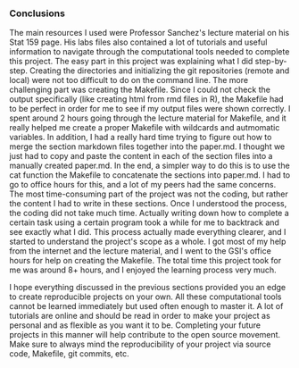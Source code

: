 

### Conclusions

The main resources I used were Professor Sanchez's lecture material on his Stat 159 page. His labs files also contained a lot of tutorials and useful information to navigate through the computational tools needed to complete this project. The easy part in this project was explaining what I did step-by-step. Creating the directories and initializing the git repositories (remote and local) were not too difficult to do on the command line. The more challenging part was creating the Makefile. Since I could not check the output specifically (like creating html from rmd files in R), the Makefile had to be perfect in order for me to see if my output files were shown correctly. I spent around 2 hours going through the lecture material for Makefile, and it really helped me create a proper Makefile with wildcards and autmomatic variables. In addition, I had a really hard time trying to figure out how to merge the section markdown files together into the paper.md. I thought we just had to copy and paste the content in each of the section files into a manually created paper.md. In the end, a simpler way to do this is to use the cat function the Makefile to concatenate the sections into paper.md. I had to go to office hours for this, and a lot of my peers had the same concerns. The most time-consuming part of the project was not the coding, but rather the content I had to write in these sections. Once I understood the process, the coding did not take much time. Actually writing down how to complete a certain task using a certain program took a while for me to backtrack and see exactly what I did. This process actually made everything clearer, and I started to understand the project's scope as a whole. I got most of my help from the internet and the lecture material, and I went to the GSI's office hours for help on creating the Makefile. The total time this project took for me was around 8+ hours, and I enjoyed the learning process very much.

I hope everything discussed in the previous sections provided you an edge to create reproducible projects on your own. All these computational tools cannot be learned immediately but used often enough to master it. A lot of tutorials are online and should be read in order to make your project as personal and as flexible as you want it to be. Completing your future projects in this manner will help contribute to the open source movement. Make sure to always mind the reproducibility of your project via source code, Makefile, git commits, etc.